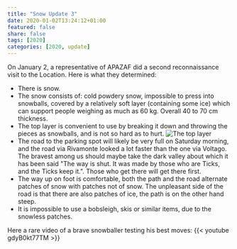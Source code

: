 ```yaml
---
title: "Snow Update 3"
date: 2020-01-02T13:24:12+01:00
featured: false
share: false
tags: [2020]
categories: [2020, update]
---
```


On January 2, a representative of APAZAF did a second reconnaissance visit to the Location. Here is what they determined:

- There is snow.
- The snow consists of: cold powdery snow, impossible to press into snowballs, covered by a relatively soft layer (containing some ice) which can support people weighing as much as 60 kg. Overall 40 to 70 cm thickness.
- The top layer is convenient to use by breaking it down and throwing the pieces as snowballs, and is not so hard as to hurt.
![The top layer](/media/post/strata.jpg)
- The road to the parking spot will likely be very full on Saturday morning, and the road via Rivamonte looked a lot faster than the one via Voltago. The bravest among us should maybe take the dark valley about which it has been said "The way is shut. It was made by those who are Ticks, and the Ticks keep it.". Those who get there will get there first.
- The way up on foot is comfortable, both the path and the road alternate patches of snow with patches not of snow. The unpleasant side of the road is that there are also patches of ice, the path is on the other hand steep.
- It is impossible to use a bobsleigh, skis or similar items, due to the snowless patches.

Here a rare video of a brave snowballer testing his best moves:
{{< youtube gdyB0kt77TM >}}
